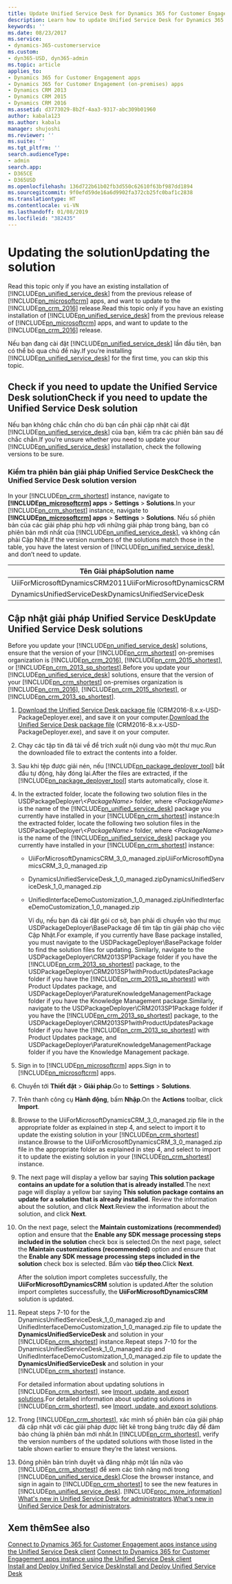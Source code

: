 ```yaml
---
title: Update Unified Service Desk for Dynamics 365 for Customer Engagement apps solution | MicrosoftDocs
description: Learn how to update Unified Service Desk for Dynamics 365 for Customer Engagement apps.
keywords: ''
ms.date: 08/23/2017
ms.service:
- dynamics-365-customerservice
ms.custom:
- dyn365-USD, dyn365-admin
ms.topic: article
applies_to:
- Dynamics 365 for Customer Engagement apps
- Dynamics 365 for Customer Engagement (on-premises) apps
- Dynamics CRM 2013
- Dynamics CRM 2015
- Dynamics CRM 2016
ms.assetid: d3773029-8b2f-4aa3-9317-abc309b01960
author: kabala123
ms.author: kabala
manager: shujoshi
ms.reviewer: ''
ms.suite: ''
ms.tgt_pltfrm: ''
search.audienceType:
- admin
search.app:
- D365CE
- D365USD
ms.openlocfilehash: 136d722b61b02fb3d550c62610f63bf987dd1894
ms.sourcegitcommit: 9f0efd59de16a6d9902fa372cb25fc0baf1c2838
ms.translationtype: HT
ms.contentlocale: vi-VN
ms.lasthandoff: 01/08/2019
ms.locfileid: "382435"
---
```

# <a name="updating-the-solution"></a><span data-ttu-id="d95cb-103">Updating the solution</span><span class="sxs-lookup"><span data-stu-id="d95cb-103">Updating the solution</span></span>
<span data-ttu-id="d95cb-104">Read this topic only if you have an existing installation of [!INCLUDE[pn_unified_service_desk](../../includes/pn-unified-service-desk.md)] from the previous release of [!INCLUDE[pn_microsoftcrm](../../includes/pn-microsoftcrm.md)] apps, and want to update to the [!INCLUDE[pn_crm_2016](../../includes/pn-crm-2016.md)] release.</span><span class="sxs-lookup"><span data-stu-id="d95cb-104">Read this topic only if you have an existing installation of [!INCLUDE[pn_unified_service_desk](../../includes/pn-unified-service-desk.md)] from the previous release of [!INCLUDE[pn_microsoftcrm](../../includes/pn-microsoftcrm.md)] apps, and want to update to the [!INCLUDE[pn_crm_2016](../../includes/pn-crm-2016.md)] release.</span></span>  
  
 <span data-ttu-id="d95cb-105">Nếu bạn đang cài đặt [!INCLUDE[pn_unified_service_desk](../../includes/pn-unified-service-desk.md)] lần đầu tiên, bạn có thể bỏ qua chủ đề này.</span><span class="sxs-lookup"><span data-stu-id="d95cb-105">If you’re installing [!INCLUDE[pn_unified_service_desk](../../includes/pn-unified-service-desk.md)] for the first time, you can skip this topic.</span></span>  
  
<a name="check"></a>   
## <a name="check-if-you-need-to-update-the-unified-service-desk-solution"></a><span data-ttu-id="d95cb-106">Check if you need to update the Unified Service Desk solution</span><span class="sxs-lookup"><span data-stu-id="d95cb-106">Check if you need to update the Unified Service Desk solution</span></span>  
 <span data-ttu-id="d95cb-107">Nếu bạn không chắc chắn cho dù bạn cần phải cập nhật cài đặt [!INCLUDE[pn_unified_service_desk](../../includes/pn-unified-service-desk.md)] của bạn, kiểm tra các phiên bản sau để chắc chắn.</span><span class="sxs-lookup"><span data-stu-id="d95cb-107">If you’re unsure whether you need to update your [!INCLUDE[pn_unified_service_desk](../../includes/pn-unified-service-desk.md)] installation, check the following versions to be sure.</span></span>  
  
### <a name="check-the-unified-service-desk-solution-version"></a><span data-ttu-id="d95cb-108">Kiểm tra phiên bản giải pháp Unified Service Desk</span><span class="sxs-lookup"><span data-stu-id="d95cb-108">Check the Unified Service Desk solution version</span></span>  
 <span data-ttu-id="d95cb-109">In your [!INCLUDE[pn_crm_shortest](../../includes/pn-crm-shortest.md)] instance, navigate to **[!INCLUDE[pn_microsoftcrm](../../includes/pn-microsoftcrm.md)] apps** > **Settings** > **Solutions**.</span><span class="sxs-lookup"><span data-stu-id="d95cb-109">In your [!INCLUDE[pn_crm_shortest](../../includes/pn-crm-shortest.md)] instance, navigate to **[!INCLUDE[pn_microsoftcrm](../../includes/pn-microsoftcrm.md)] apps** > **Settings** > **Solutions**.</span></span> <span data-ttu-id="d95cb-110">Nếu số phiên bản của các giải pháp phù hợp với những giải pháp trong bảng, bạn có phiên bản mới nhất của [!INCLUDE[pn_unified_service_desk](../../includes/pn-unified-service-desk.md)], và không cần phải Cập Nhật.</span><span class="sxs-lookup"><span data-stu-id="d95cb-110">If the version numbers of the solutions match those in the table, you have the latest version of [!INCLUDE[pn_unified_service_desk](../../includes/pn-unified-service-desk.md)], and don’t need to update.</span></span>  
  
|<span data-ttu-id="d95cb-111">Tên Giải pháp</span><span class="sxs-lookup"><span data-stu-id="d95cb-111">Solution name</span></span>|<span data-ttu-id="d95cb-112">Phiên bản</span><span class="sxs-lookup"><span data-stu-id="d95cb-112">Version</span></span>|  
|-------------------|-------------|  
|<span data-ttu-id="d95cb-113">UiiForMicrosoftDynamicsCRM2011</span><span class="sxs-lookup"><span data-stu-id="d95cb-113">UiiForMicrosoftDynamicsCRM2011</span></span>|<span data-ttu-id="d95cb-114">4.0.0.xxx</span><span class="sxs-lookup"><span data-stu-id="d95cb-114">4.0.0.xxx</span></span>|  
|<span data-ttu-id="d95cb-115">DynamicsUnifiedServiceDesk</span><span class="sxs-lookup"><span data-stu-id="d95cb-115">DynamicsUnifiedServiceDesk</span></span>|<span data-ttu-id="d95cb-116">4.0.0.xxx</span><span class="sxs-lookup"><span data-stu-id="d95cb-116">4.0.0.xxx</span></span>|
  
<a name="UpdateSolutions"></a>   
## <a name="update-unified-service-desk-solutions"></a><span data-ttu-id="d95cb-117">Cập nhật giải pháp Unified Service Desk</span><span class="sxs-lookup"><span data-stu-id="d95cb-117">Update Unified Service Desk solutions</span></span>  
 <span data-ttu-id="d95cb-118">Before you update your [!INCLUDE[pn_unified_service_desk](../../includes/pn-unified-service-desk.md)] solutions, ensure that the version of your [!INCLUDE[pn_crm_shortest](../../includes/pn-crm-shortest.md)] on-premises organization is [!INCLUDE[pn_crm_2016](../../includes/pn-crm-2016.md)], [!INCLUDE[pn_crm_2015_shortest](../../includes/pn-crm-2015-shortest.md)], or [!INCLUDE[pn_crm_2013_sp_shortest](../../includes/pn-crm-2013-sp-shortest.md)].</span><span class="sxs-lookup"><span data-stu-id="d95cb-118">Before you update your [!INCLUDE[pn_unified_service_desk](../../includes/pn-unified-service-desk.md)] solutions, ensure that the version of your [!INCLUDE[pn_crm_shortest](../../includes/pn-crm-shortest.md)] on-premises organization is [!INCLUDE[pn_crm_2016](../../includes/pn-crm-2016.md)], [!INCLUDE[pn_crm_2015_shortest](../../includes/pn-crm-2015-shortest.md)], or [!INCLUDE[pn_crm_2013_sp_shortest](../../includes/pn-crm-2013-sp-shortest.md)].</span></span>  
  
1. <span data-ttu-id="d95cb-119">[Download the Unified Service Desk package file](http://go.microsoft.com/fwlink/p/?LinkID=2007340) (CRM2016-8.x.x-USD-PackageDeployer.exe), and save it on your computer.</span><span class="sxs-lookup"><span data-stu-id="d95cb-119">[Download the Unified Service Desk package file](http://go.microsoft.com/fwlink/p/?LinkID=2007340) (CRM2016-8.x.x-USD-PackageDeployer.exe), and save it on your computer.</span></span>  
  
2. <span data-ttu-id="d95cb-120">Chạy các tập tin đã tải về để trích xuất nội dung vào một thư mục.</span><span class="sxs-lookup"><span data-stu-id="d95cb-120">Run the downloaded file to extract the contents into a folder.</span></span>  
  
3. <span data-ttu-id="d95cb-121">Sau khi tệp được giải nén, nếu [!INCLUDE[pn_package_deployer_tool](../../includes/pn-package-deployer-tool.md)] bắt đầu tự động, hãy đóng lại.</span><span class="sxs-lookup"><span data-stu-id="d95cb-121">After the files are extracted, if the [!INCLUDE[pn_package_deployer_tool](../../includes/pn-package-deployer-tool.md)] starts automatically, close it.</span></span>  
  
4. <span data-ttu-id="d95cb-122">In the extracted folder, locate the following two solution files in the USDPackageDeployer\\*\<PackageName>* folder, where *\<PackageName>* is the name of the [!INCLUDE[pn_unified_service_desk](../../includes/pn-unified-service-desk.md)] package you currently have installed in your [!INCLUDE[pn_crm_shortest](../../includes/pn-crm-shortest.md)] instance:</span><span class="sxs-lookup"><span data-stu-id="d95cb-122">In the extracted folder, locate the following two solution files in the USDPackageDeployer\\*\<PackageName>* folder, where *\<PackageName>* is the name of the [!INCLUDE[pn_unified_service_desk](../../includes/pn-unified-service-desk.md)] package you currently have installed in your [!INCLUDE[pn_crm_shortest](../../includes/pn-crm-shortest.md)] instance:</span></span>  
  
   - <span data-ttu-id="d95cb-123">UiiForMicrosoftDynamicsCRM_3_0_managed.zip</span><span class="sxs-lookup"><span data-stu-id="d95cb-123">UiiForMicrosoftDynamicsCRM_3_0_managed.zip</span></span>  
  
   - <span data-ttu-id="d95cb-124">DynamicsUnifiedServiceDesk_1_0_managed.zip</span><span class="sxs-lookup"><span data-stu-id="d95cb-124">DynamicsUnifiedServiceDesk_1_0_managed.zip</span></span> 

   - <span data-ttu-id="d95cb-125">UnifiedInterfaceDemoCustomization_1_0_managed.zip</span><span class="sxs-lookup"><span data-stu-id="d95cb-125">UnifiedInterfaceDemoCustomization_1_0_managed.zip</span></span> 
  
     <span data-ttu-id="d95cb-126">Ví dụ, nếu bạn đã cài đặt gói cơ sở, bạn phải di chuyển vào thư mục USDPackageDeployer\BasePackage để tìm tập tin giải pháp cho việc Cập Nhật.</span><span class="sxs-lookup"><span data-stu-id="d95cb-126">For example, if you currently have Base package installed, you must navigate to the USDPackageDeployer\BasePackage folder to find the solution files for updating.</span></span> <span data-ttu-id="d95cb-127">Similarly, navigate to the USDPackageDeployer\CRM2013SP1Package folder if you have the [!INCLUDE[pn_crm_2013_sp_shortest](../../includes/pn-crm-2013-sp-shortest.md)] package, to the USDPackageDeployer\CRM2013SP1withProductUpdatesPackage folder if you have the [!INCLUDE[pn_crm_2013_sp_shortest](../../includes/pn-crm-2013-sp-shortest.md)] with Product Updates package, and USDPackageDeployer\ParatureKnowledgeManagementPackage folder if you have the Knowledge Management package.</span><span class="sxs-lookup"><span data-stu-id="d95cb-127">Similarly, navigate to the USDPackageDeployer\CRM2013SP1Package folder if you have the [!INCLUDE[pn_crm_2013_sp_shortest](../../includes/pn-crm-2013-sp-shortest.md)] package, to the USDPackageDeployer\CRM2013SP1withProductUpdatesPackage folder if you have the [!INCLUDE[pn_crm_2013_sp_shortest](../../includes/pn-crm-2013-sp-shortest.md)] with Product Updates package, and USDPackageDeployer\ParatureKnowledgeManagementPackage folder if you have the Knowledge Management package.</span></span>  
  
5. <span data-ttu-id="d95cb-128">Sign in to [!INCLUDE[pn_microsoftcrm](../../includes/pn-microsoftcrm.md)] apps.</span><span class="sxs-lookup"><span data-stu-id="d95cb-128">Sign in to [!INCLUDE[pn_microsoftcrm](../../includes/pn-microsoftcrm.md)] apps.</span></span>  
  
6. <span data-ttu-id="d95cb-129">Chuyển tới **Thiết đặt** > **Giải pháp**.</span><span class="sxs-lookup"><span data-stu-id="d95cb-129">Go to **Settings** > **Solutions**.</span></span>   
  
7. <span data-ttu-id="d95cb-130">Trên thanh công cụ **Hành động**, bấm **Nhập**.</span><span class="sxs-lookup"><span data-stu-id="d95cb-130">On the **Actions** toolbar, click **Import**.</span></span>  
  
8. <span data-ttu-id="d95cb-131">Browse to the UiiForMicrosoftDynamicsCRM_3_0_managed.zip file in the appropriate folder as explained in step 4, and select to import it to update the existing solution in your [!INCLUDE[pn_crm_shortest](../../includes/pn-crm-shortest.md)] instance.</span><span class="sxs-lookup"><span data-stu-id="d95cb-131">Browse to the UiiForMicrosoftDynamicsCRM_3_0_managed.zip file in the appropriate folder as explained in step 4, and select to import it to update the existing solution in your [!INCLUDE[pn_crm_shortest](../../includes/pn-crm-shortest.md)] instance.</span></span>  
  
9. <span data-ttu-id="d95cb-132">The next page will display a yellow bar saying **This solution package contains an update for a solution that is already installed**.</span><span class="sxs-lookup"><span data-stu-id="d95cb-132">The next page will display a yellow bar saying **This solution package contains an update for a solution that is already installed**.</span></span> <span data-ttu-id="d95cb-133">Review the information about the solution, and click **Next**.</span><span class="sxs-lookup"><span data-stu-id="d95cb-133">Review the information about the solution, and click **Next**.</span></span>  
  
10. <span data-ttu-id="d95cb-134">On the next page, select the **Maintain customizations (recommended)** option and ensure that the **Enable any SDK message processing steps included in the solution** check box is selected.</span><span class="sxs-lookup"><span data-stu-id="d95cb-134">On the next page, select the **Maintain customizations (recommended)** option and ensure that the **Enable any SDK message processing steps included in the solution** check box is selected.</span></span> <span data-ttu-id="d95cb-135">Bấm vào **tiếp theo**.</span><span class="sxs-lookup"><span data-stu-id="d95cb-135">Click **Next**.</span></span>  
  
     <span data-ttu-id="d95cb-136">After the solution import completes successfully, the **UiiForMicrosoftDynamicsCRM** solution is updated.</span><span class="sxs-lookup"><span data-stu-id="d95cb-136">After the solution import completes successfully, the **UiiForMicrosoftDynamicsCRM** solution is updated.</span></span>  
  
11. <span data-ttu-id="d95cb-137">Repeat steps 7-10 for the DynamicsUnifiedServiceDesk_1_0_managed.zip and UnifiedInterfaceDemoCustomization_1_0_managed.zip file to update the **DynamicsUnifiedServiceDesk** and solution in your [!INCLUDE[pn_crm_shortest](../../includes/pn-crm-shortest.md)] instance.</span><span class="sxs-lookup"><span data-stu-id="d95cb-137">Repeat steps 7-10 for the DynamicsUnifiedServiceDesk_1_0_managed.zip and UnifiedInterfaceDemoCustomization_1_0_managed.zip file to update the **DynamicsUnifiedServiceDesk** and solution in your [!INCLUDE[pn_crm_shortest](../../includes/pn-crm-shortest.md)] instance.</span></span>  
  
     <span data-ttu-id="d95cb-138">For detailed information about updating solutions in [!INCLUDE[pn_crm_shortest](../../includes/pn-crm-shortest.md)], see [Import, update, and export solutions](/dynamics365/customer-engagement/customize/import-update-export-solutions).</span><span class="sxs-lookup"><span data-stu-id="d95cb-138">For detailed information about updating solutions in [!INCLUDE[pn_crm_shortest](../../includes/pn-crm-shortest.md)], see [Import, update, and export solutions](/dynamics365/customer-engagement/customize/import-update-export-solutions).</span></span>  
  
12. <span data-ttu-id="d95cb-139">Trong [!INCLUDE[pn_crm_shortest](../../includes/pn-crm-shortest.md)], xác minh số phiên bản của giải pháp đã cập nhật với các giải pháp được liệt kê trong bảng trước đây để đảm bảo chúng là phiên bản mới nhất.</span><span class="sxs-lookup"><span data-stu-id="d95cb-139">In [!INCLUDE[pn_crm_shortest](../../includes/pn-crm-shortest.md)], verify the version numbers of the updated solutions with those listed in the table shown earlier to ensure they’re the latest versions.</span></span>  
  
13. <span data-ttu-id="d95cb-140">Đóng phiên bản trình duyệt và đăng nhập một lần nữa vào [!INCLUDE[pn_crm_shortest](../../includes/pn-crm-shortest.md)] để xem các tính năng mới trong [!INCLUDE[pn_unified_service_desk](../../includes/pn-unified-service-desk.md)].</span><span class="sxs-lookup"><span data-stu-id="d95cb-140">Close the browser instance, and sign in again to [!INCLUDE[pn_crm_shortest](../../includes/pn-crm-shortest.md)] to see the new features in [!INCLUDE[pn_unified_service_desk](../../includes/pn-unified-service-desk.md)].</span></span> [!INCLUDE[proc_more_information](../../includes/proc-more-information.md)] <span data-ttu-id="d95cb-141">[What's new in Unified Service Desk for administrators](../../unified-service-desk/admin/whats-new-unified-service-desk-administrators.md).</span><span class="sxs-lookup"><span data-stu-id="d95cb-141">[What's new in Unified Service Desk for administrators](../../unified-service-desk/admin/whats-new-unified-service-desk-administrators.md).</span></span>  
  
## <a name="see-also"></a><span data-ttu-id="d95cb-142">Xem thêm</span><span class="sxs-lookup"><span data-stu-id="d95cb-142">See also</span></span>  
 <span data-ttu-id="d95cb-143">[Connect to Dynamics 365 for Customer Engagement apps instance using the Unified Service Desk client](../../unified-service-desk/admin/connect-dynamics-365-instance-using-unified-service-desk-client.md) </span><span class="sxs-lookup"><span data-stu-id="d95cb-143">[Connect to Dynamics 365 for Customer Engagement apps instance using the Unified Service Desk client](../../unified-service-desk/admin/connect-dynamics-365-instance-using-unified-service-desk-client.md) </span></span>  
 [<span data-ttu-id="d95cb-144">Install and Deploy Unified Service Desk</span><span class="sxs-lookup"><span data-stu-id="d95cb-144">Install and Deploy Unified Service Desk</span></span>](../../unified-service-desk/admin/install-upgrade-deploy-unified-service-desk.md)   
